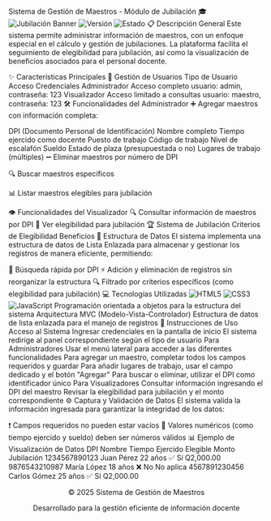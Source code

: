 Sistema de Gestión de Maestros - Módulo de Jubilación 🎓
<img alt="Jubilación Banner" src="https://img.shields.io/badge/Sistema-Gestión_de_Maestros-blue">
<img alt="Versión" src="https://img.shields.io/badge/Versión-1.0.0-green">
<img alt="Estado" src="https://img.shields.io/badge/Estado-Producción-success">
📋 Descripción General
Este sistema permite administrar información de maestros, con un enfoque especial en el cálculo y gestión de jubilaciones. La plataforma facilita el seguimiento de elegibilidad para jubilación, así como la visualización de beneficios asociados para el personal docente.

✨ Características Principales
👥 Gestión de Usuarios
Tipo de Usuario	Acceso	Credenciales
Administrador	Acceso completo	usuario: admin, contraseña: 123
Visualizador	Acceso limitado a consultas	usuario: maestro, contraseña: 123
🛠️ Funcionalidades del Administrador
➕ Agregar maestros con información completa:

DPI (Documento Personal de Identificación)
Nombre completo
Tiempo ejercido como docente
Puesto de trabajo
Código de trabajo
Nivel de escalafón
Sueldo
Estado de plaza (presupuestada o no)
Lugares de trabajo (múltiples)
➖ Eliminar maestros por número de DPI

🔍 Buscar maestros específicos

📊 Listar maestros elegibles para jubilación

👁️ Funcionalidades del Visualizador
🔍 Consultar información de maestros por DPI
📝 Ver elegibilidad para jubilación
🏆 Sistema de Jubilación
Criterios de Elegibilidad
Beneficios
🧩 Estructura de Datos
El sistema implementa una estructura de datos de Lista Enlazada para almacenar y gestionar los registros de manera eficiente, permitiendo:

🚀 Búsqueda rápida por DPI
⚡ Adición y eliminación de registros sin reorganizar la estructura
🔍 Filtrado por criterios específicos (como elegibilidad para jubilación)
💻 Tecnologías Utilizadas
<img alt="HTML5" src="https://img.shields.io/badge/HTML5-E34F26?style=for-the-badge&amp;logo=html5&amp;logoColor=white">
<img alt="CSS3" src="https://img.shields.io/badge/CSS3-1572B6?style=for-the-badge&amp;logo=css3&amp;logoColor=white">
<img alt="JavaScript" src="https://img.shields.io/badge/JavaScript-F7DF1E?style=for-the-badge&amp;logo=javascript&amp;logoColor=black">
Programación orientada a objetos para la estructura del sistema
Arquitectura MVC (Modelo-Vista-Controlador)
Estructura de datos de lista enlazada para el manejo de registros
📝 Instrucciones de Uso
Acceso al Sistema
Ingresar credenciales en la pantalla de inicio
El sistema redirige al panel correspondiente según el tipo de usuario
Para Administradores
Usar el menú lateral para acceder a las diferentes funcionalidades
Para agregar un maestro, completar todos los campos requeridos y guardar
Para añadir lugares de trabajo, usar el campo dedicado y el botón "Agregar"
Para buscar o eliminar, utilizar el DPI como identificador único
Para Visualizadores
Consultar información ingresando el DPI del maestro
Revisar la elegibilidad para jubilación y el monto correspondiente
⚙️ Captura y Validación de Datos
El sistema valida la información ingresada para garantizar la integridad de los datos:

❗ Campos requeridos no pueden estar vacíos
🔢 Valores numéricos (como tiempo ejercido y sueldo) deben ser números válidos
📊 Ejemplo de Visualización de Datos
DPI	Nombre	Tiempo Ejercido	Elegible	Monto Jubilación
1234567890123	Juan Pérez	22 años	✅ Sí	Q2,000.00
9876543210987	María López	18 años	❌ No	No aplica
4567891230456	Carlos Gómez	25 años	✅ Sí	Q2,000.00
<div align="center"> <p>© 2025 Sistema de Gestión de Maestros</p> <p>Desarrollado para la gestión eficiente de información docente</p> </div>
